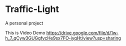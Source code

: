 # Traffic-Light
A personal project

This is Video Demo
https://drive.google.com/file/d/1w-h_7_qCyw3GUGgfvcHe9sx7FO-iyqHt/view?usp=sharing
